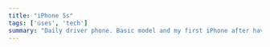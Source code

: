 ```yaml
---
title: "iPhone 5s"
tags: ['uses', 'tech']
summary: "Daily driver phone. Basic model and my first iPhone after having an Android for a few years. I've got a replacement battery waiting for when this one dies (again)."
---
```

